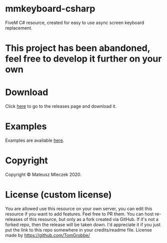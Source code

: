 # mmkeyboard-csharp
FiveM C# resource, created for easy to use async screen keyboard replacement.

# This project has been abandoned, feel free to develop it further on your own
# Download
Click [here](https://github.com/mmleczek/mmkeyboard/releases) to go to the releases page and download it.

# Examples
Examples are available [here](https://github.com/mmleczek/mmkeyboard/blob/master/Examples.md).

# Copyright
Copyright © Mateusz Mleczek 2020.

# License (custom license)
You are allowed use this resource on your own server, you can edit this resource if you want to add features. Feel free to PR them.
You can host re-releases of this resource, but only as a fork created via GitHub. If it's not a forked repo, then the release will be taken down.
I'd appreciate it if you just put the link to this repo somewhere in your credits/readme file.
License made by https://github.com/TomGrobbe/
